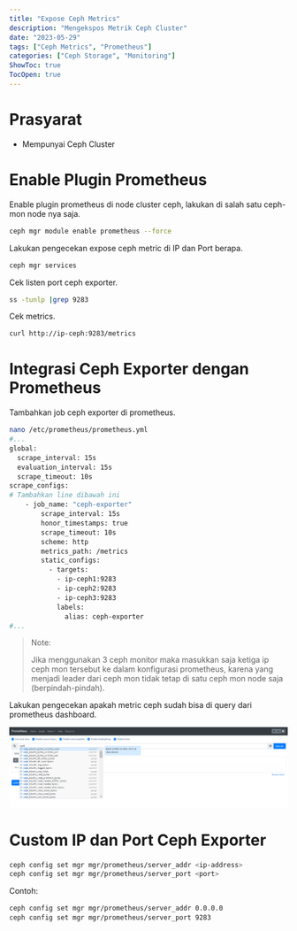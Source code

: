 ```yaml
---
title: "Expose Ceph Metrics"
description: "Mengekspos Metrik Ceph Cluster"
date: "2023-05-29"
tags: ["Ceph Metrics", "Prometheus"]
categories: ["Ceph Storage", "Monitoring"]
ShowToc: true
TocOpen: true
---
```


# Prasyarat

- Mempunyai Ceph Cluster


# Enable Plugin Prometheus

Enable plugin prometheus di node cluster ceph, lakukan di salah satu ceph-mon node nya saja.

```bash
ceph mgr module enable prometheus --force
```

Lakukan pengecekan expose ceph metric di IP dan Port berapa.

```bash
ceph mgr services
```

Cek listen port ceph exporter.

```bash
ss -tunlp |grep 9283
```

Cek metrics.

```bash
curl http://ip-ceph:9283/metrics
```

# Integrasi Ceph Exporter dengan Prometheus

Tambahkan job ceph exporter di prometheus.

```bash
nano /etc/prometheus/prometheus.yml
#...
global:
  scrape_interval: 15s
  evaluation_interval: 15s
  scrape_timeout: 10s
scrape_configs:
# Tambahkan line dibawah ini
    - job_name: "ceph-exporter"
        scrape_interval: 15s
        honor_timestamps: true
        scrape_timeout: 10s
        scheme: http
        metrics_path: /metrics
        static_configs:
          - targets:
            - ip-ceph1:9283
            - ip-ceph2:9283
            - ip-ceph3:9283
            labels:
              alias: ceph-exporter
#...
```

> Note:
>
> Jika menggunakan 3 ceph monitor maka masukkan saja ketiga ip ceph mon tersebut ke dalam konfigurasi prometheus, karena yang menjadi leader dari ceph mon tidak tetap di satu ceph mon node saja (berpindah-pindah).

Lakukan pengecekan apakah metric ceph sudah bisa di query dari prometheus dashboard.

![](/images/ceph-metric.png)

# Custom IP dan Port Ceph Exporter

```bash
ceph config set mgr mgr/prometheus/server_addr <ip-address>
ceph config set mgr mgr/prometheus/server_port <port>
```

Contoh:

```bash
ceph config set mgr mgr/prometheus/server_addr 0.0.0.0
ceph config set mgr mgr/prometheus/server_port 9283
```